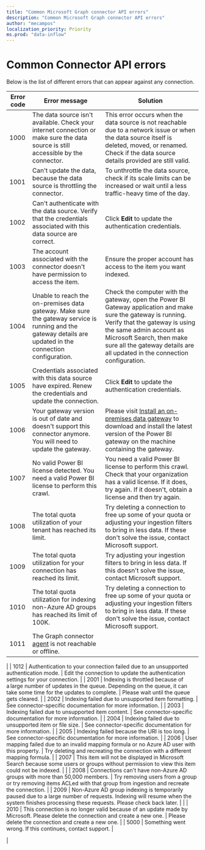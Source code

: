 ```yaml
---
title: "Common Microsoft Graph connector API errors"
description: "Common Microsoft Graph connector API errors"
author: "mecampos"
localization_priority: Priority
ms.prod: "data-inflow"
---
```


# Common Connector API errors

Below is the list of different errors that can appear against any connection.

| **Error code** | **Error message** | **Solution** |
| --- | --- | --- |
| 1000 | The data source isn&#39;t available. Check your internet connection or make sure the data source is still accessible by the connector. | This error occurs when the data source is not reachable due to a network issue or when the data source itself is deleted, moved, or renamed. Check if the data source details provided are still valid. |
| 1001 | Can&#39;t update the data, because the data source is throttling the connector. | To unthrottle the data source, check if its scale limits can be increased or wait until a less traffic-heavy time of the day. |
| 1002 | Can&#39;t authenticate with the data source. Verify that the credentials associated with this data source are correct. | Click  **Edit**  to update the authentication credentials. |
| 1003 | The account associated with the connector doesn&#39;t have permission to access the item. | Ensure the proper account has access to the item you want indexed. |
| 1004 | Unable to reach the on-premises data gateway. Make sure the gateway service is running and the gateway details are updated in the connection configuration. | Check the computer with the gateway, open the Power BI Gateway application and make sure the gateway is running. Verify that the gateway is using the same admin account as Microsoft Search, then make sure all the gateway details are all updated in the connection configuration. |
| 1005 | Credentials associated with this data source have expired. Renew the credentials and update the connection. | Click  **Edit**  to update the authentication credentials. |
| 1006 | Your gateway version is out of date and doesn&#39;t support this connector anymore. You will need to update the gateway. | Please visit [Install an on-premises data gateway](https://docs.microsoft.com/en-us/data-integration/gateway/service-gateway-install) to download and install the latest version of the Power BI gateway on the machine containing the gateway. |
| 1007 | No valid Power BI license detected. You need a valid Power BI license to perform this crawl. | You need a valid Power BI license to perform this crawl. Check that your organization has a valid license. If it does, try again. If it doesn&#39;t, obtain a license and then try again. |
| 1008 | The total quota utilization of your tenant has reached its limit. | Try deleting a connection to free up some of your quota or adjusting your ingestion filters to bring in less data. If these don&#39;t solve the issue, contact Microsoft support. |
| 1009 | The total quota utilization for your connection has reached its limit. | Try adjusting your ingestion filters to bring in less data. If this doesn&#39;t solve the issue, contact Microsoft support. |
| 1010 | The total quota utilization for indexing non-Azure AD groups has reached its limit of 100K. | Try deleting a connection to free up some of your quota or adjusting your ingestion filters to bring in less data. If these don&#39;t solve the issue, contact Microsoft support. |
| 1011 | The Graph connector [agent](https://docs.microsoft.com/en-us/microsoftsearch/on-prem-agent) is not reachable or offline. |
 |
| 1012 | Authentication to your connection failed due to an unsupported authentication mode. | Edit the connection to update the authentication settings for your connection. |
| 2001 | Indexing is throttled because of a large number of updates in the queue. Depending on the queue, it can take some time for the updates to complete. | Please wait until the queue gets cleared. |
| 2002 | Indexing failed due to unsupported item formatting. | See connector-specific documentation for more information. |
| 2003 | Indexing failed due to unsupported item content. | See connector-specific documentation for more information. |
| 2004 | Indexing failed due to unsupported item or file size. | See connector-specific documentation for more information. |
| 2005 | Indexing failed because the URI is too long. | See connector-specific documentation for more information. |
| 2006 | User mapping failed due to an invalid mapping formula or no Azure AD user with this property. | Try deleting and recreating the connection with a different mapping formula. |
| 2007 | This item will not be displayed in Microsoft Search because some users or groups without permission to view this item could not be indexed. |
 |
| 2008 | Connections can&#39;t have non-Azure AD groups with more than 50,000 members. | Try removing users from a group or try removing items ACLed with that group from ingestion and recreate the connection. |
| 2009 | Non-Azure AD group indexing is temporarily paused due to a large number of requests. Indexing will resume when the system finishes processing these requests. Please check back later. |
 |
| 2010 | This connection is no longer valid because of an update made by Microsoft. Please delete the connection and create a new one. | Please delete the connection and create a new one. |
| 5000 | Something went wrong. If this continues, contact support. |

 |
